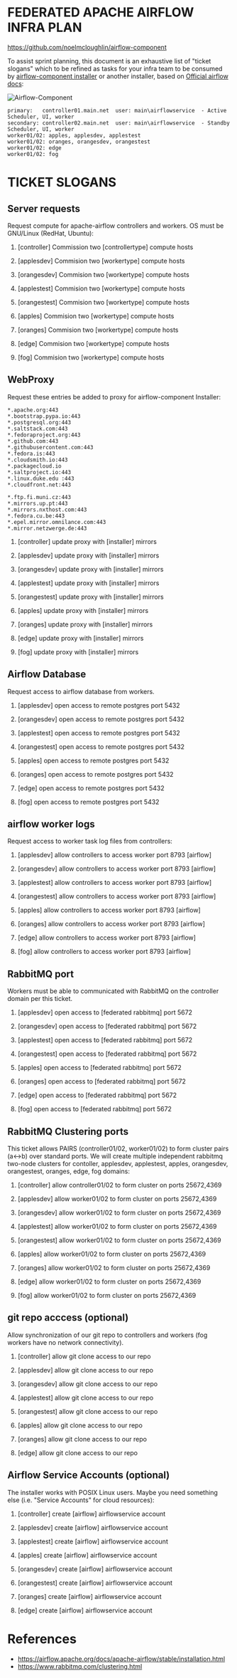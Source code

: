 # FEDERATED APACHE AIRFLOW INFRA PLAN
https://github.com/noelmcloughlin/airflow-component

To assist sprint planning, this document is an exhaustive list of "ticket slogans" which to be refined as tasks for your infra team to be consumed by [airflow-component installer](https://github.com/noelmcloughlin/airflow-component#readme) or another installer, based on [Official airflow docs](https://airflow.apache.org/docs/apache-airflow/stable/installation.html):

![Airflow-Component](/templates/img/airflow-component.png?raw=true "Federated Airflow, Reference Deployment Architecture")

    primary:   controller01.main.net  user: main\airflowservice  - Active Scheduler, UI, worker
    secondary: controller02.main.net  user: main\airflowservice  - Standby Scheduler, UI, worker
    worker01/02: apples, applesdev, applestest
    worker01/02: oranges, orangesdev, orangestest
    worker01/02: edge
    worker01/02: fog

# TICKET SLOGANS

## Server requests

Request compute for apache-airflow controllers and workers. OS must be GNU/Linux (RedHat, Ubuntu):

1. [controller] Commission two [controllertype] compute hosts

2. [applesdev] Commision two [workertype] compute hosts

3. [orangesdev] Commision two [workertype] compute hosts

4. [applestest] Commision two [workertype] compute hosts

5. [orangestest] Commision two [workertype] compute hosts

6. [apples] Commision two [workertype] compute hosts

7. [oranges] Commision two [workertype] compute hosts

8. [edge] Commision two [workertype] compute hosts

9. [fog] Commision two [workertype] compute hosts

## WebProxy

Request these entries be added to proxy for airflow-component Installer:

    *.apache.org:443
    *.bootstrap.pypa.io:443
    *.postgresql.org:443
    *.saltstack.com:443
    *.fedoraproject.org:443
    *.github.com:443
    *.githubusercontent.com:443
    *.fedora.is:443
    *.cloudsmith.io:443
    *.packagecloud.io
    *.saltproject.io:443
    *.linux.duke.edu :443
    *.cloudfront.net:443

    *.ftp.fi.muni.cz:443
    *.mirrors.up.pt:443
    *.mirrors.nxthost.com:443
    *.fedora.cu.be:443
    *.epel.mirror.omnilance.com:443
    *.mirror.netzwerge.de:443

1. [controller] update proxy with [installer] mirrors

2. [applesdev] update proxy with [installer] mirrors

3. [orangesdev] update proxy with [installer] mirrors

4. [applestest] update proxy with [installer] mirrors

5. [orangestest] update proxy with [installer] mirrors

6. [apples] update proxy with [installer] mirrors

7. [oranges] update proxy with [installer] mirrors

8. [edge] update proxy with [installer] mirrors

9. [fog] update proxy with [installer] mirrors


## Airflow Database

Request access to airflow database from workers.

1. [applesdev] open access to remote postgres port 5432

2. [orangesdev] open access to remote postgres port 5432

3. [applestest] open access to remote postgres port 5432

4. [orangestest] open access to remote postgres port 5432

5. [apples] open access to remote postgres port 5432

6. [oranges] open access to remote postgres port 5432

7. [edge] open access to remote postgres port 5432

8. [fog] open access to remote postgres port 5432

## airflow worker logs

Request access to worker task log files from controllers:

1. [applesdev] allow controllers to access worker port 8793 [airflow]

2. [orangesdev] allow controllers to access worker port 8793 [airflow]

3. [applestest] allow controllers to access worker port 8793 [airflow]

4. [orangestest] allow controllers to access worker port 8793 [airflow]

5. [apples] allow controllers to access worker port 8793 [airflow]

6. [oranges] allow controllers to access worker port 8793 [airflow]

7. [edge] allow controllers to access worker port 8793 [airflow]

8. [fog] allow controllers to access worker port 8793 [airflow]

## RabbitMQ port

Workers must be able to communicated with RabbitMQ on the controller domain per this ticket.

1. [applesdev] open access to [federated rabbitmq] port 5672

2. [orangesdev] open access to [federated rabbitmq] port 5672

3. [applestest] open access to [federated rabbitmq] port 5672

4. [orangestest] open access to [federated rabbitmq] port 5672

5. [apples] open access to [federated rabbitmq] port 5672

6. [oranges] open access to [federated rabbitmq] port 5672

7. [edge] open access to [federated rabbitmq] port 5672

8. [fog] open access to [federated rabbitmq] port 5672


## RabbitMQ Clustering ports

This ticket allows PAIRS (controller01/02, worker01/02) to form cluster pairs (a<->b) over standard ports. We will create multiple independent rabbitmq two-node clusters for contoller, applesdev, applestest, apples, orangesdev, orangestest, oranges, edge, fog domains:

1. [controller] allow controller01/02 to form cluster on ports 25672,4369

2. [applesdev] allow worker01/02 to form cluster on ports 25672,4369

3. [orangesdev] allow worker01/02 to form cluster on ports 25672,4369

4. [applestest] allow worker01/02 to form cluster on ports 25672,4369

5. [orangestest] allow worker01/02 to form cluster on ports 25672,4369

6. [apples] allow worker01/02 to form cluster on ports 25672,4369

7. [oranges] allow worker01/02 to form cluster on ports 25672,4369

8. [edge] allow worker01/02 to form cluster on ports 25672,4369

9. [fog] allow worker01/02 to form cluster on ports 25672,4369


## git repo acccess (optional)

Allow synchronization of our git repo to controllers and workers (fog workers have no network connectivity).

1. [controller] allow git clone access to our repo

2. [applesdev] allow git clone access to our repo

3. [orangesdev] allow git clone access to our repo

4. [applestest] allow git clone access to our repo

5. [orangestest] allow git clone access to our repo

6. [apples] allow git clone access to our repo

7. [oranges] allow git clone access to our repo

8. [edge] allow git clone access to our repo

## Airflow Service Accounts (optional)

The installer works with POSIX Linux users. Maybe you need something else (i.e. "Service Accounts" for cloud resources):

1. [controller] create [airflow] airflowservice account

2. [applesdev] create [airflow] airflowservice account

3. [applestest] create [airflow] airflowservice account

4. [apples] create [airflow] airflowservice account

5. [orangesdev] create [airflow] airflowservice account

6. [orangestest] create [airflow] airflowservice account

7. [oranges] create [airflow] airflowservice account

8. [edge] create [airflow] airflowservice account

# References

- https://airflow.apache.org/docs/apache-airflow/stable/installation.html
- https://www.rabbitmq.com/clustering.html
